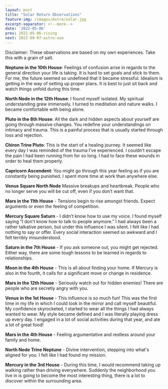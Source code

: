 ```yaml
---
layout: post
title: "Solar Return Observations"
feature-img: /images/Astro/solar.jpg
excerpt-separator: <!--more-->
date: '2022-05-06'
prev: 2022-05-06-rising
next: 2022-09-07-astro-use
---
```

Disclaimer: These observations are based on my own experiences. Take this with a grain of salt. 

**Neptune in the 10th House**: Feelings of confusion arise in regards to the general direction your life is taking. It is hard to set goals and stick to them. For me, the future seemed so undefined that it became stressful. Idealism is getting in the way of setting up proper plans. It is best to just sit back and watch things unfold during this time. 

**North Node in the 12th House**: I found myself isolated. My spiritual understanding grew immensely. I turned to meditation and nature walks. I became comfortable with being alone. 

**Pluto in the 8th House**: All the dark and hidden aspects about yourself are going through massive changes. You redefine your understandings on intimacy and trauma. This is a painful process that is usually started through loss and rejection. 

**Chiron Trine Pluto**: This is the start of a healing journey. It seemed like every day I was reminded of the trauma I’ve experienced. I couldn’t escape the pain I had been running from for so long. I had to face these wounds in order to heal them properly.

**Capricorn Ascendent**: You might go through this year feeling as if you are constantly being punished. I spent more time at work than anywhere else. 

**Venus Square North Node** Massive breakups and heartbreak. People who no longer serve you will be cut off, even if you don’t want that. 

**Mars in the 11th House** - Tensions begin to rise amongst friends. Expect arguments or even the feeling of competition. 

**Mercury Square Saturn** - I didn’t know how to use my voice. I found myself saying “I don't know how to talk to people anymore.” I had always been a rather talkative person, but under this influence I was silent. I felt like I had nothing to say or offer. Every social interaction seemed so awkward and I felt terribly misunderstood. 

**Saturn in the 7th House** - If you ask someone out, you might get rejected. Either way, there are some tough lessons to be learned in regards to relationships. 

**Moon in the 4th House** - This is all about finding your home. If Mercury is also in the fourth, it calls for a significant move or change in residence. 

**Mars in the 12th House** - Seriously watch out for hidden enemies! There are people who are secretly angry with you. 

**Venus in the 1st House** - This influence is so much fun! This was the first time in my life in which I could look in the mirror and call myself beautiful. My confidence skyrocketed, I started to wear all the things I had always wanted to wear. My style became defined and I was literally playing dress up every day. I engaged in a lot of social activities during that year, and ate a lot of great food! 

**Mars in the 4th House** - Feeling argumentative and restless around your family and home. 

**North Node Trine Neptune** - Divine intervention, stepping into what's aligned for you. I felt like I had found my mission. 

**Mercury in the 3rd House** - During this time, I would recommend taking up walking rather than driving everywhere. Suddenly the neighborhood you live in is going to become the most interesting thing, there is a lot to discover within the surrounding area. 